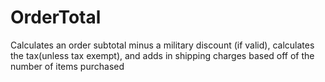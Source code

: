 # OrderTotal
Calculates an order subtotal minus a military discount (if valid), calculates the tax(unless tax exempt), and adds in shipping charges based off of the number of items purchased
